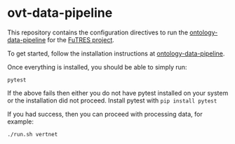 # ovt-data-pipeline

This repository contains the configuration directives to run the 
[ontology-data-pipeline](https://github.com/biocodellc/ontology-data-pipeline) for the
[FuTRES project](https://futres.org/).

To get started, follow the installation instructions at [ontology-data-pipeline](https://github.com/biocodellc/ontology-data-pipeline). 

Once everything is installed, you should be able to simply run:  

```  
pytest 
```

If the above fails then either you do not have pytest installed on your system or the installation did not proceed.  Install pytest with ```pip install pytest```

If you had success, then you can proceed with processing data, for example:

```  
./run.sh vertnet
```



